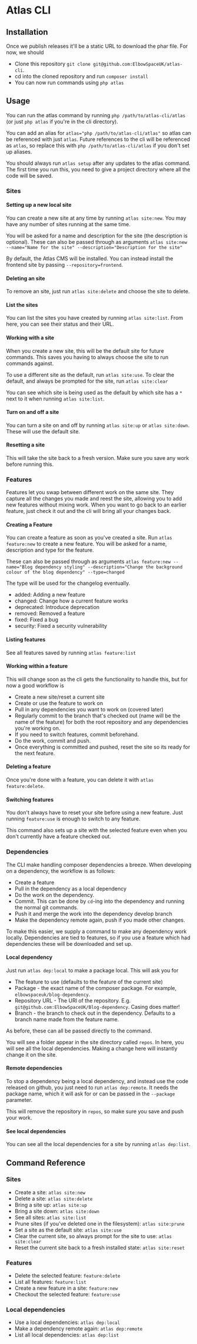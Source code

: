 # Atlas CLI

## Installation

Once we publish releases it'll be a static URL to download the phar file. For now, we should
- Clone this repository `git clone git@github.com:ElbowSpaceUK/atlas-cli`.
- cd into the cloned repository and run `composer install`
- You can now run commands using `php atlas`

## Usage

You can run the atlas command by running `php /path/to/atlas-cli/atlas` (or just `php atlas` if you're in the cli directory).

You can add an alias for `atlas="php /path/to/atlas-cli/atlas"` so atlas can be referenced with just `atlas`. Future references to the cli will be referenced as `atlas`, so replace
this with `php /path/to/atlas-cli/atlas` if you don't set up aliases.

You should always run `atlas setup` after any updates to the atlas command. The first time you run this, you need to give a project directory where all the code will be saved.

### Sites

#### Setting up a new local site

You can create a new site at any time by running `atlas site:new`. You may have any number of sites running at the same time.

You will be asked for a name and description for the site (the description is optional). These can also be passed through
as arguments
`atlas site:new --name="Name for the site" --description="Description for the site"`

By default, the Atlas CMS will be installed. You can instead install the frontend site by passing `--repository=frontend`.

#### Deleting an site

To remove an site, just run `atlas site:delete` and choose the site to delete.

#### List the sites

You can list the sites you have created by running `atlas site:list`. From here, you can see their status and their URL.

#### Working with a site

When you create a new site, this will be the default site for future commands. This saves you having to always choose the site
to run commands against.

To use a different site as the default, run `atlas site:use`. To clear the default, and always be prompted for the site, run `atlas site:clear`

You can see which site is being used as the default by which site has a `*` next to it when running `atlas site:list`.

#### Turn on and off a site

You can turn a site on and off by running `atlas site:up` or `atlas site:down`. These will use the default site.

#### Resetting a site

This will take the site back to a fresh version. Make sure you save any work before running this.

### Features

Features let you swap between different work on the same site. They capture all the changes you made and reest the site,
allowing you to add new features without mixing work. When you want to go back to an earlier feature, just check it out
and the cli will bring all your changes back.

#### Creating a Feature

You can create a feature as soon as you've created a site. Run `atlas feature:new` to create a new feature. You will be asked for a name, description and type for the feature.

These can also be passed through as arguments `atlas feature:new --name="Blog dependency styling" --description="Change the background colour of the blog dependency" --type=changed`

The type will be used for the changelog eventually.

- added: Adding a new feature
- changed: Change how a current feature works
- deprecated: Introduce deprecation
- removed: Removed a feature
- fixed: Fixed a bug
- security: Fixed a security vulnerability

#### Listing features
See all features saved by running `atlas feature:list`

#### Working within a feature

This will change soon as the cli gets the functionality to handle this, but for now a good workflow is
- Create a new site/reset a current site
- Create or use the feature to work on
- Pull in any dependencies you want to work on (covered later)
- Regularly commit to the branch that's checked out (name will be the name of the feature) for both the root repository and any dependencies you're working on.
- If you need to switch features, commit beforehand.
- Do the work, commit and push.
- Once everything is committed and pushed, reset the site so its ready for the next feature.

#### Deleting a feature

Once you're done with a feature, you can delete it with `atlas feature:delete`.

#### Switching features

You don't always have to reset your site before using a new feature. Just running `feature:use` is enough to switch to any feature.

This command also sets up a site with the selected feature even when you don't currently have a feature checked out.

### Dependencies

The CLI make handling composer dependencies a breeze. When developing on a dependency, the workflow is as follows:
- Create a feature
- Pull in the dependency as a local dependency
- Do the work on the dependency.
- Commit. This can be done by `cd`-ing into the dependency and running the normal git commands.
- Push it and merge the work into the dependency develop branch
- Make the dependency remote again, push if you made other changes.

To make this easier, we supply a command to make any dependency work locally. Dependencies are tied to features, so
if you use a feature which had dependencies these will be downloaded and set up.

#### Local dependency

Just run `atlas dep:local` to make a package local. This will ask you for
- The feature to use (defaults to the feature of the current site)
- Package - the exact name of the composer package. For example, `elbowspaceuk/blog-dependency`.
- Repository URL - The URl of the repository. E.g. `git@github.com:ElbowSpaceUK/Blog-dependency`. Casing does matter!
- Branch - the branch to check out in the dependency. Defaults to a branch name made from the feature name.

As before, these can all be passed directly to the command.

You will see a folder appear in the site directory called `repos`. In here, you will see all the local dependencies. Making
a change here will instantly change it on the site.

#### Remote dependencies

To stop a dependency being a local dependency, and instead use the code released on github, you just need to run `atlas dep:remote`. It needs the package name, which it will ask for or can
be passed in the `--package` parameter.

This will remove the repository in `repos`, so make sure you save and push your work.

#### See local dependencies

You can see all the local dependencies for a site by running `atlas dep:list`.

## Command Reference

### Sites

- Create a site: `atlas site:new`
- Delete a site: `atlas site:delete`
- Bring a site up: `atlas site:up`
- Bring a site down: `atlas site:down`
- See all sites: `atlas site:list`
- Prune sites (if you've deleted one in the filesystem): `atlas site:prune`
- Set a site as the default site: `atlas site:use`
- Clear the current site, so always prompt for the site to use: `atlas site:clear`
- Reset the current site back to a fresh installed state: `atlas site:reset`

### Features

- Delete the selected feature: `feature:delete`
- List all features: `feature:list`
- Create a new feature in a site: `feature:new`
- Checkout the selected feature: `feature:use`

### Local dependencies

- Use a local dependencies: `atlas dep:local`
- Make a dependency remote again: `atlas dep:remote`
- List all local dependencies: `atlas dep:list`
